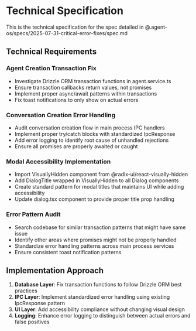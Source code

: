 # Technical Specification

This is the technical specification for the spec detailed in @.agent-os/specs/2025-07-31-critical-error-fixes/spec.md

## Technical Requirements

### Agent Creation Transaction Fix
- Investigate Drizzle ORM transaction functions in agent.service.ts
- Ensure transaction callbacks return values, not promises
- Implement proper async/await patterns within transactions
- Fix toast notifications to only show on actual errors

### Conversation Creation Error Handling
- Audit conversation creation flow in main process IPC handlers
- Implement proper try/catch blocks with standardized IpcResponse<T>
- Add error logging to identify root cause of unhandled rejections
- Ensure all promises are properly awaited or caught

### Modal Accessibility Implementation
- Import VisuallyHidden component from @radix-ui/react-visually-hidden
- Add DialogTitle wrapped in VisuallyHidden to all Dialog components
- Create standard pattern for modal titles that maintains UI while adding accessibility
- Update dialog.tsx component to provide proper title prop handling

### Error Pattern Audit
- Search codebase for similar transaction patterns that might have same issue
- Identify other areas where promises might not be properly handled
- Standardize error handling patterns across main process services
- Ensure consistent toast notification patterns

## Implementation Approach

1. **Database Layer**: Fix transaction functions to follow Drizzle ORM best practices
2. **IPC Layer**: Implement standardized error handling using existing IpcResponse pattern
3. **UI Layer**: Add accessibility compliance without changing visual design
4. **Logging**: Enhance error logging to distinguish between actual errors and false positives